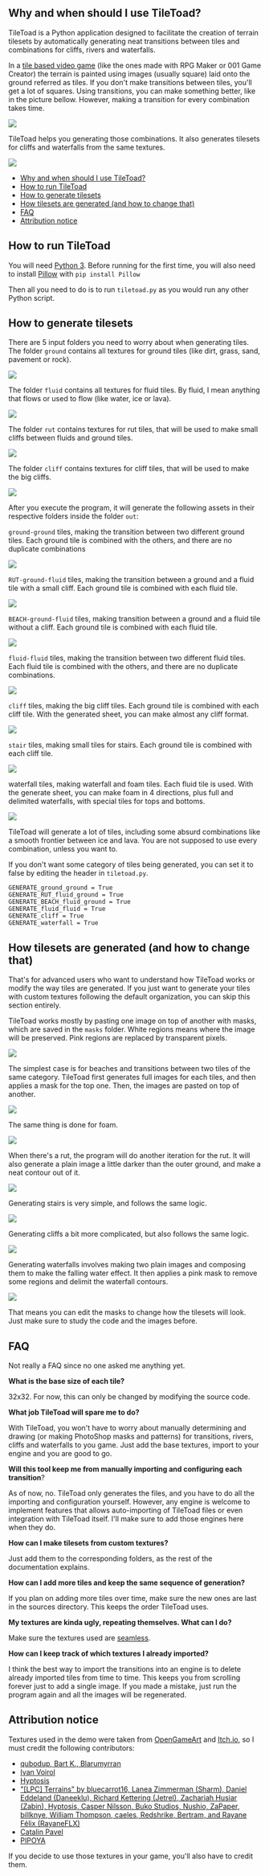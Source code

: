 ## Why and when should I use TileToad? ##

TileToad is a Python application designed to facilitate the creation of terrain tilesets by automatically generating neat transitions between tiles and combinations for cliffs, rivers and waterfalls. 

In a [tile based video game](https://en.wikipedia.org/wiki/Tile-based_video_game) (like the ones made with RPG Maker or 001 Game Creator) the terrain is painted using images (usually square) laid onto the ground referred as tiles. If you don't make transitions between tiles, you'll get a lot of squares. Using transitions, you can make something better, like in the picture bellow. However, making a transition for every combination takes time. 

![](https://i.imgur.com/4BdJj3R.png)

TileToad helps you generating those combinations. It also generates tilesets for cliffs and waterfalls from the same textures. 

![](https://i.imgur.com/kGnQP2f.png)

- [Why and when should I use TileToad?](#why-and-when-should-i-use-tiletoad-)
- [How to run TileToad](#how-to-run-tiletoad)
- [How to generate tilesets](#how-to-generate-tilesets)
- [How tilesets are generated (and how to change that)](#how-tilesets-are-generated--and-how-to-change-that-)
- [FAQ](#faq)
- [Attribution notice](#attribution-notice)

## How to run TileToad ##

You will need [Python 3](https://www.python.org/downloads/). Before running for the first time, you will also need to install [Pillow](https://pillow.readthedocs.io/en/stable/) with `pip install Pillow `

Then all you need to do is to run `tiletoad.py` as you would run any other Python script.

## How to generate tilesets ##

There are 5 input folders you need to worry about when generating tiles. 
The folder `ground` contains all textures for ground tiles (like dirt, grass, sand, pavement or rock).  

![](https://i.imgur.com/9Hk5k8k.png)

The folder `fluid` contains all textures for fluid tiles. By fluid, I mean anything that flows or used to flow (like water, ice or lava). 

![](https://i.imgur.com/N3IZKxO.png)

The folder `rut` contains textures for rut tiles, that will be used to make small cliffs between fluids and ground tiles.

![](https://i.imgur.com/VTCkJ7A.png)

The folder `cliff` contains textures for cliff tiles, that will be used to make the big cliffs.  

![](https://i.imgur.com/OIjbQtl.png)

After you execute the program, it will generate the following assets in their respective folders inside the folder `out`:

`ground-ground` tiles, making the transition between two different ground tiles. Each ground tile is combined with the others, and there are no duplicate combinations
 
![](https://i.imgur.com/rB7Lydh.png) 

`RUT-ground-fluid` tiles, making the transition between a ground and a fluid tile with a small cliff. Each ground tile is combined with each fluid tile. 

![](https://i.imgur.com/gzmj9CU.png)

`BEACH-ground-fluid` tiles, making transition between a ground and a fluid tile without a cliff. Each ground tile is combined with each fluid tile. 

![](https://i.imgur.com/wmpxMyO.png)

`fluid-fluid` tiles, making the transition between two different fluid tiles. Each fluid tile is combined with the others, and there are no duplicate combinations.

![](https://i.imgur.com/8QmcTEP.png)

`cliff` tiles, making the big cliff tiles. Each ground tile is combined with each cliff tile. With the generated sheet, you can make almost any cliff format.

![](https://i.imgur.com/VQDKowl.png)

`stair` tiles, making small tiles for stairs. Each ground tile is combined with each cliff tile.

![](https://i.imgur.com/womNFo5.png)

waterfall tiles, making waterfall and foam tiles. Each fluid tile is used. With the generate sheet, you can make foam in 4 directions, plus full and delimited waterfalls, with special tiles for tops and bottoms. 

![](https://i.imgur.com/7nhB1jD.png)

TileToad will generate a lot of tiles, including some absurd combinations like a smooth frontier between ice and lava. You are not supposed to use every combination, unless you want to.

If you don't want some category of tiles being generated, you can set it to false by editing the header in `tiletoad.py`.

    GENERATE_ground_ground = True
    GENERATE_RUT_fluid_ground = True
    GENERATE_BEACH_fluid_ground = True
    GENERATE_fluid_fluid = True
    GENERATE_cliff = True
    GENERATE_waterfall = True

## How tilesets are generated (and how to change that) ##

That's for advanced users who want to understand how TileToad works or modify the way tiles are generated. If you just want to generate your tiles with custom textures following the default organization, you can skip this section entirely. 

TileToad works mostly by pasting one image on top of another with masks, which are saved in the `masks` folder. White regions means where the image will be preserved. Pink regions are replaced by transparent pixels.

![](https://i.imgur.com/HNWxWNu.png)

The simplest case is for beaches and transitions between two tiles of the same category. TileToad first generates full images for each tiles, and then applies a mask for the top one. Then, the images are pasted on top of another. 

![](https://i.imgur.com/H4RA1Py.png)

The same thing is done for foam.

![](https://i.imgur.com/P6VupFh.png)

When there's a rut, the program will do another iteration for the rut. It will also generate a plain image a little darker than the outer ground, and make a neat contour out of it.

![](https://i.imgur.com/IsQKku9.png)

Generating stairs is very simple, and follows the same logic. 

![](https://i.imgur.com/FbXBdX3.png)

Generating cliffs a bit more complicated, but also follows the same logic. 

![](https://i.imgur.com/rSzRdy2.png)

Generating waterfalls involves making two plain images and composing them to make the falling water effect. It then applies a pink mask to remove some regions and delimit the waterfall contours. 

![](https://i.imgur.com/YQVgLSY.png)

That means you can edit the masks to change how the tilesets will look. Just make sure to study the code and the images before.

## FAQ ##

Not really a FAQ since no one asked me anything yet.

**What is the base size of each tile?**

32x32. For now, this can only be changed by modifying the source code.

**What job TileToad will spare me to do?**

With TileToad, you won't have to worry about manually determining and drawing (or making PhotoShop masks and patterns) for transitions, rivers, cliffs and waterfalls to you game. Just add the base textures, import to your engine and you are good to go.

**Will this tool keep me from manually importing and configuring each transition**?

As of now, no. TileToad only generates the files, and you have to do all the importing and configuration yourself. However, any engine is welcome to implement features that allows auto-importing of TileToad files or even integration with TileToad itself. I'll make sure to add those engines here when they do.

**How can I make tilesets from custom textures?**

Just add them to the corresponding folders, as the rest of the documentation explains. 

**How can I add more tiles and keep the same sequence of generation?**

If you plan on adding more tiles over time, make sure the new ones are last in the sources directory. This keeps the order TileToad uses.

**My textures are kinda ugly, repeating themselves. What can I do?**

Make sure the textures used are [seamless](https://plusspec.com/seamless-texture-tileable-texture/).

**How can I keep track of which textures I already imported?**

I think the best way to import the transitions into an engine is to delete already imported tiles from time to time. This keeps you from scrolling forever just to add a single image. If you made a mistake, just run the program again and all the images will be regenerated. 


## Attribution notice ##

Textures used in the demo were taken from [OpenGameArt](http://opengameart.org/) and [Itch.io](http://itch.io), so I must credit the following contributors:

- [qubodup, Bart K., Blarumyrran](https://opengameart.org/content/oga-community-tileset-nature)
- [Ivan Voirol](https://opengameart.org/content/basic-map-32x32-by-ivan-voirol)
- [Hyptosis](https://opengameart.org/content/lots-of-free-2d-tiles-and-sprites-by-hyptosis)
- ["[LPC] Terrains" by bluecarrot16, Lanea Zimmerman (Sharm), Daniel Eddeland (Daneeklu), Richard Kettering (Jetrel), Zachariah Husiar (Zabin), Hyptosis, Casper Nilsson, Buko Studios, Nushio, ZaPaper, billknye, William Thompson, caeles, Redshrike, Bertram, and Rayane Félix (RayaneFLX)](https://opengameart.org/content/lpc-terrains)
- [Catalin Pavel](https://opengameart.org/content/dirt-texture-pack)
- [PIPOYA](https://pipoya.itch.io/pipoya-rpg-tileset-32x32)

If you decide to use those textures in your game, you'll also have to credit them.

